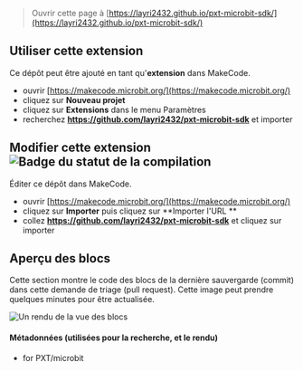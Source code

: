 > Ouvrir cette page à [https://layri2432.github.io/pxt-microbit-sdk/](https://layri2432.github.io/pxt-microbit-sdk/)

## Utiliser cette extension

Ce dépôt peut être ajouté en tant qu'**extension** dans MakeCode.

* ouvrir [https://makecode.microbit.org/](https://makecode.microbit.org/)
* cliquez sur **Nouveau projet**
* cliquez sur **Extensions** dans le menu Paramètres
* recherchez **https://github.com/layri2432/pxt-microbit-sdk** et importer

## Modifier cette extension ![Badge du statut de la compilation](https://github.com/layri2432/pxt-microbit-sdk/workflows/MakeCode/badge.svg)

Éditer ce dépôt dans MakeCode.

* ouvrir [https://makecode.microbit.org/](https://makecode.microbit.org/)
* cliquez sur **Importer** puis cliquez sur **Importer l'URL **
* collez **https://github.com/layri2432/pxt-microbit-sdk** et cliquez sur importer

## Aperçu des blocs

Cette section montre le code des blocs de la dernière sauvergarde (commit) dans cette demande de triage (pull request).
Cette image peut prendre quelques minutes pour être actualisée.

![Un rendu de la vue des blocs](https://github.com/layri2432/pxt-microbit-sdk/raw/master/.github/makecode/blocks.png)

#### Métadonnées (utilisées pour la recherche, et le rendu)

* for PXT/microbit
<script src="https://makecode.com/gh-pages-embed.js"></script><script>makeCodeRender("{{ site.makecode.home_url }}", "{{ site.github.owner_name }}/{{ site.github.repository_name }}");</script>
